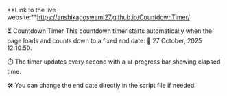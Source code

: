 **Link to the live website:**https://anshikagoswami27.github.io/CountdownTimer/


⏳ Countdown Timer
This countdown timer starts automatically when the page loads and counts down to a fixed end date: 📅 27 October, 2025 12:10:50.

⏱️ The timer updates every second with a 📊 progress bar showing elapsed time.

🛠️ You can change the end date directly in the script file if needed.
